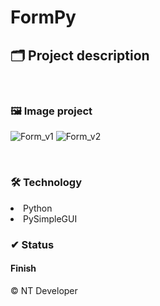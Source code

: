# FormPy

## 🗂 Project description

<p>
	
</p>

<br>

### 🖼 Image project
![Form_v1](C:\Users\ndeod\OneDrive\Documentos\NTDeveloper\Projects\Python\Scripts\Form\Img/FormPy_v2.png)
![Form_v2](/Img/FormPy_v2)

<br>

### 🛠 Technology

<li> Python
<li> PySimpleGUI

<br>

### ✔ Status

<h4>Finish</h4>

<footer>&copy; NT Developer</footer>
